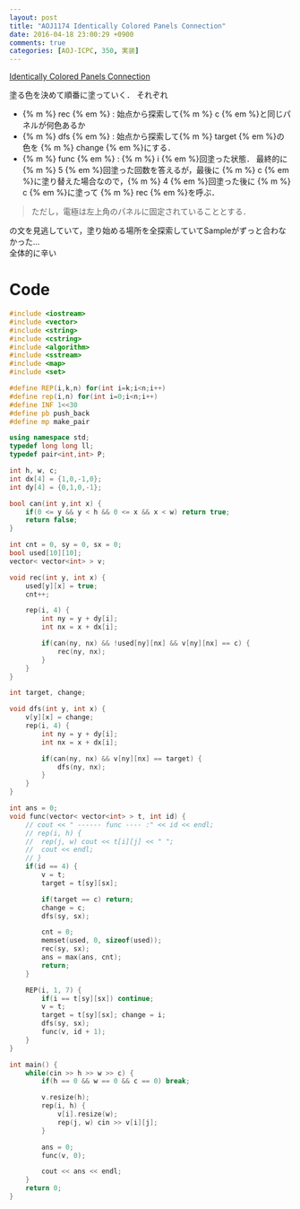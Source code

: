 ```yaml
---
layout: post
title: "AOJ1174 Identically Colored Panels Connection"
date: 2016-04-18 23:00:29 +0900
comments: true
categories: [AOJ-ICPC, 350, 実装]
---
```


<a class="embedly-card" data-card-key="39deea93f79745829254c0652225a544" data-card-controls="0" data-card-branding="0" data-card-type="article" href="http://judge.u-aizu.ac.jp/onlinejudge/description.jsp?id=1174">Identically Colored Panels Connection</a>
<script async src="//cdn.embedly.com/widgets/platform.js" charset="UTF-8"></script>

<!-- more -->

塗る色を決めて順番に塗っていく． それぞれ  

* {% m %} rec {% em %} : 始点から探索して{% m %} c {% em %}と同じパネルが何色あるか
* {% m %} dfs {% em %} : 始点から探索して{% m %} target {% em %}の色を {% m %} change {% em %}にする．
* {% m %} func {% em %} : {% m %} i {% em %}回塗った状態． 最終的に{% m %} 5 {% em %}回塗った回数を答えるが，最後に {% m %} c {% em %}に塗り替えた場合なので，{% m %} 4 {% em %}回塗った後に {% m %} c {% em %}に塗って {% m %} rec {% em %}を呼ぶ．

>ただし，電極は左上角のパネルに固定されていることとする． 

の文を見逃していて，塗り始める場所を全探索していてSampleがずっと合わなかった...  
全体的に辛い

# Code

```cpp
#include <iostream>
#include <vector>
#include <string>
#include <cstring>
#include <algorithm>
#include <sstream>
#include <map>
#include <set>

#define REP(i,k,n) for(int i=k;i<n;i++)
#define rep(i,n) for(int i=0;i<n;i++)
#define INF 1<<30
#define pb push_back
#define mp make_pair

using namespace std;
typedef long long ll;
typedef pair<int,int> P;

int h, w, c;
int dx[4] = {1,0,-1,0};
int dy[4] = {0,1,0,-1};

bool can(int y,int x) {
	if(0 <= y && y < h && 0 <= x && x < w) return true;
	return false;
}

int cnt = 0, sy = 0, sx = 0;
bool used[10][10];
vector< vector<int> > v;

void rec(int y, int x) {
	used[y][x] = true;
	cnt++;

	rep(i, 4) {
		int ny = y + dy[i];
		int nx = x + dx[i];

		if(can(ny, nx) && !used[ny][nx] && v[ny][nx] == c) {
			rec(ny, nx);
		}
	}
}

int target, change;

void dfs(int y, int x) {
	v[y][x] = change;
	rep(i, 4) {
		int ny = y + dy[i];
		int nx = x + dx[i];

		if(can(ny, nx) && v[ny][nx] == target) {
			dfs(ny, nx);
		}
	}
}

int ans = 0;
void func(vector< vector<int> > t, int id) {
	// cout << " ------ func ---- :" << id << endl;
	// rep(i, h) {
	// 	rep(j, w) cout << t[i][j] << " ";
	// 	cout << endl;
	// }
	if(id == 4) {
		v = t;
		target = t[sy][sx];

		if(target == c) return;
		change = c;
		dfs(sy, sx);

		cnt = 0;
		memset(used, 0, sizeof(used));
		rec(sy, sx);
		ans = max(ans, cnt);
		return;
	}

	REP(i, 1, 7) {
		if(i == t[sy][sx]) continue;
		v = t;
		target = t[sy][sx]; change = i;
		dfs(sy, sx);
		func(v, id + 1);
	}
}

int main() {
	while(cin >> h >> w >> c) {
		if(h == 0 && w == 0 && c == 0) break;

		v.resize(h);
		rep(i, h) {
			v[i].resize(w);
			rep(j, w) cin >> v[i][j];
		}

		ans = 0;
		func(v, 0);

		cout << ans << endl;
	}
	return 0;
}
```


